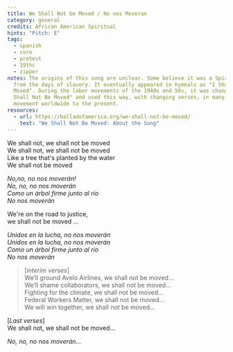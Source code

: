 ```yaml
---
title: We Shall Not be Moved / No nos Moveran
category: general
credits: African American Spiritual
hints: "Pitch: E"
tags:
  - spanish
  - core
  - protest
  - 19thc
  - zipper
notes: The origins of this song are unclear. Some believe it was a Spiritual
  from the days of slavery. It eventually appeared in hymnals as "I Shall Not Be
  Moved". During the labor movements of the 1940s and 50s, it was changed to "We
  Shall Not Be Moved" and used this way, with changing verses, in many protest
  movement worldwide to the present.
resources:
  - url: https://balladofamerica.org/we-shall-not-be-moved/
    text: "We Shall Not Be Moved: About the Song"
---
```

We shall not, we shall not be moved\
We shall not, we shall not be moved\
Like a tree that's planted by the water\
We shall not be moved  

*No,no, no nos moverán!\
No, no, no nos moverán\
Como un árbol firme junto al rio\
No nos moverán*  

We're on the road to justice,\
we shall not be moved ...

*Unidos en la lucha, no nos moverán\
Unidos en la lucha, no nos moverán\
Como un árbol firme junto al rio\
No nos moverán*  

> [*interim verses*]\
> We’ll ground Avelo Airlines, we shall not be moved…\
> We’ll shame collaborators, we shall not be moved…\
> Fighting for the climate, we shall not be moved…\
> Federal Workers Matter, we shall not be moved…\
> We will win together, we shall not be moved...

[*Last verses*]\
We shall not, we shall not be moved...

*No, no, no nos moverán...*
